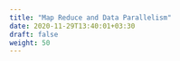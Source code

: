 ```yaml
---
title: "Map Reduce and Data Parallelism"
date: 2020-11-29T13:40:01+03:30
draft: false
weight: 50
---
```


